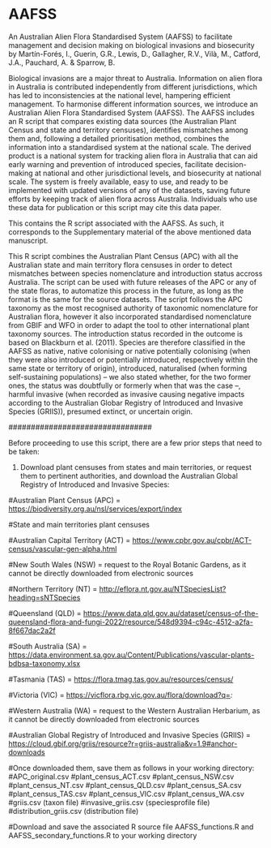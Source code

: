# AAFSS
An Australian Alien Flora Standardised System (AAFSS) to facilitate management and decision making on biological invasions and biosecurity
by Martín-Forés, I., Guerin, G.R., Lewis, D., Gallagher, R.V., Vilà, M., Catford, J.A., Pauchard, A. & Sparrow, B.

Biological invasions are a major threat to Australia. Information on alien flora in Australia is contributed independently from different jurisdictions, which has led to inconsistencies at the national level, hampering efficient management. To harmonise different information sources, we introduce an Australian Alien Flora Standardised System (AAFSS). The AAFSS includes an R script that compares existing data sources (the Australian Plant Census and state and territory censuses), identifies mismatches among them and, following a detailed prioritisation method, combines the information into a standardised system at the national scale. The derived product is a national system for tracking alien flora in Australia that can aid early warning and prevention of introduced species, facilitate decision-making at national and other jurisdictional levels, and biosecurity at national scale. The system is freely available, easy to use, and ready to be implemented with updated versions of any of the datasets, saving future efforts by keeping track of alien flora across Australia. Individuals who use these data for publication or this script may cite this data paper.

This contains the R script associated with the AAFSS. As such, it corresponds to the Supplementary material of the above mentioned data manuscript. 

This R script combines the Australian Plant Census (APC) with all the Australian state and main territory flora censuses in order to detect mismatches between species nomenclature and introduction status accross Australia. 
The script can be used with future releases of the APC or any of the state floras, to automatize this process in the future, as long as the format is the same for the source datasets. 
The script follows the APC taxonomy as the most recognised authority of taxonomic nomenclature for Australian flora, however it also incorporated standardised nomenclature from GBIF and WFO in order to adapt the tool to other international plant taxonomy sources. 
The introduction status recorded in the outcome is based on Blackburn et al. (2011). Species are therefore classified in the AAFSS as native, native colonising or native potentially colonising (when they were also introduced or potentially introduced, respectively within the same state or territory of origin), introduced, naturalised (when forming self-sustaining populations) – we also stated whether, for the two former ones, the status was doubtfully or formerly when that was the case –, harmful invasive (when recorded as invasive causing negative impacts according to the Australian Globar Registry of Introduced and Invasive Species (GRIIS)), presumed extinct, or uncertain origin. 

################################

Before proceeding to use this script, there are a few prior steps that need to be taken:

1. Download plant censuses from states and main territories, or request them to pertinent authorities, and download the Australian Global Registry of Introduced and Invasive Species:
   
#Australian Plant Census (APC) = https://biodiversity.org.au/nsl/services/export/index


#State and main territories plant censuses

#Australian Capital Territory (ACT) = https://www.cpbr.gov.au/cpbr/ACT-census/vascular-gen-alpha.html

#New South Wales (NSW) = request to the Royal Botanic Gardens, as it cannot be directly downloaded from electronic sources

#Northern Territory (NT) = http://eflora.nt.gov.au/NTSpeciesList?heading=sNTSpecies

#Queensland (QLD) = https://www.data.qld.gov.au/dataset/census-of-the-queensland-flora-and-fungi-2022/resource/548d9394-c94c-4512-a2fa-8f667dac2a2f

#South Australia (SA) = https://data.environment.sa.gov.au/Content/Publications/vascular-plants-bdbsa-taxonomy.xlsx

#Tasmania (TAS) = https://flora.tmag.tas.gov.au/resources/census/

#Victoria (VIC) = https://vicflora.rbg.vic.gov.au/flora/download?q=*:*

#Western Australia (WA) = request to the Western Australian Herbarium, as it cannot be directly downloaded from electronic sources


#Australian Global Registry of Introduced and Invasive Species (GRIIS) = https://cloud.gbif.org/griis/resource?r=griis-australia&v=1.9#anchor-downloads

#Once downloaded them, save them as follows in your working directory:
#APC_original.csv
#plant_census_ACT.csv
#plant_census_NSW.csv
#plant_census_NT.csv
#plant_census_QLD.csv
#plant_census_SA.csv
#plant_census_TAS.csv
#plant_census_VIC.csv
#plant_census_WA.csv
#griis.csv (taxon file)
#invasive_griis.csv (speciesprofile file)
#distribution_griis.csv (distribution file)

#Download and save the associated R source file AAFSS_functions.R and AAFSS_secondary_functions.R to your working directory

